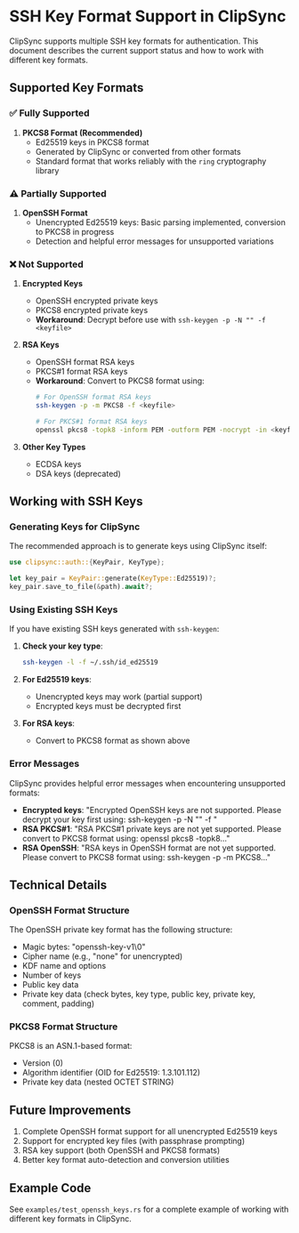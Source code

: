 # SSH Key Format Support in ClipSync

ClipSync supports multiple SSH key formats for authentication. This document describes the current support status and how to work with different key formats.

## Supported Key Formats

### ✅ Fully Supported

1. **PKCS8 Format (Recommended)**
   - Ed25519 keys in PKCS8 format
   - Generated by ClipSync or converted from other formats
   - Standard format that works reliably with the `ring` cryptography library

### ⚠️ Partially Supported

1. **OpenSSH Format**
   - Unencrypted Ed25519 keys: Basic parsing implemented, conversion to PKCS8 in progress
   - Detection and helpful error messages for unsupported variations

### ❌ Not Supported

1. **Encrypted Keys**
   - OpenSSH encrypted private keys
   - PKCS8 encrypted private keys
   - **Workaround**: Decrypt before use with `ssh-keygen -p -N "" -f <keyfile>`

2. **RSA Keys**
   - OpenSSH format RSA keys
   - PKCS#1 format RSA keys
   - **Workaround**: Convert to PKCS8 format using:
     ```bash
     # For OpenSSH format RSA keys
     ssh-keygen -p -m PKCS8 -f <keyfile>
     
     # For PKCS#1 format RSA keys
     openssl pkcs8 -topk8 -inform PEM -outform PEM -nocrypt -in <keyfile> -out <keyfile>.pkcs8
     ```

3. **Other Key Types**
   - ECDSA keys
   - DSA keys (deprecated)

## Working with SSH Keys

### Generating Keys for ClipSync

The recommended approach is to generate keys using ClipSync itself:

```rust
use clipsync::auth::{KeyPair, KeyType};

let key_pair = KeyPair::generate(KeyType::Ed25519)?;
key_pair.save_to_file(&path).await?;
```

### Using Existing SSH Keys

If you have existing SSH keys generated with `ssh-keygen`:

1. **Check your key type**:
   ```bash
   ssh-keygen -l -f ~/.ssh/id_ed25519
   ```

2. **For Ed25519 keys**:
   - Unencrypted keys may work (partial support)
   - Encrypted keys must be decrypted first

3. **For RSA keys**:
   - Convert to PKCS8 format as shown above

### Error Messages

ClipSync provides helpful error messages when encountering unsupported formats:

- **Encrypted keys**: "Encrypted OpenSSH keys are not supported. Please decrypt your key first using: ssh-keygen -p -N \"\" -f <keyfile>"
- **RSA PKCS#1**: "RSA PKCS#1 private keys are not yet supported. Please convert to PKCS8 format using: openssl pkcs8 -topk8..."
- **RSA OpenSSH**: "RSA keys in OpenSSH format are not yet supported. Please convert to PKCS8 format using: ssh-keygen -p -m PKCS8..."

## Technical Details

### OpenSSH Format Structure

The OpenSSH private key format has the following structure:
- Magic bytes: "openssh-key-v1\0"
- Cipher name (e.g., "none" for unencrypted)
- KDF name and options
- Number of keys
- Public key data
- Private key data (check bytes, key type, public key, private key, comment, padding)

### PKCS8 Format Structure

PKCS8 is an ASN.1-based format:
- Version (0)
- Algorithm identifier (OID for Ed25519: 1.3.101.112)
- Private key data (nested OCTET STRING)

## Future Improvements

1. Complete OpenSSH format support for all unencrypted Ed25519 keys
2. Support for encrypted key files (with passphrase prompting)
3. RSA key support (both OpenSSH and PKCS8 formats)
4. Better key format auto-detection and conversion utilities

## Example Code

See `examples/test_openssh_keys.rs` for a complete example of working with different key formats in ClipSync.